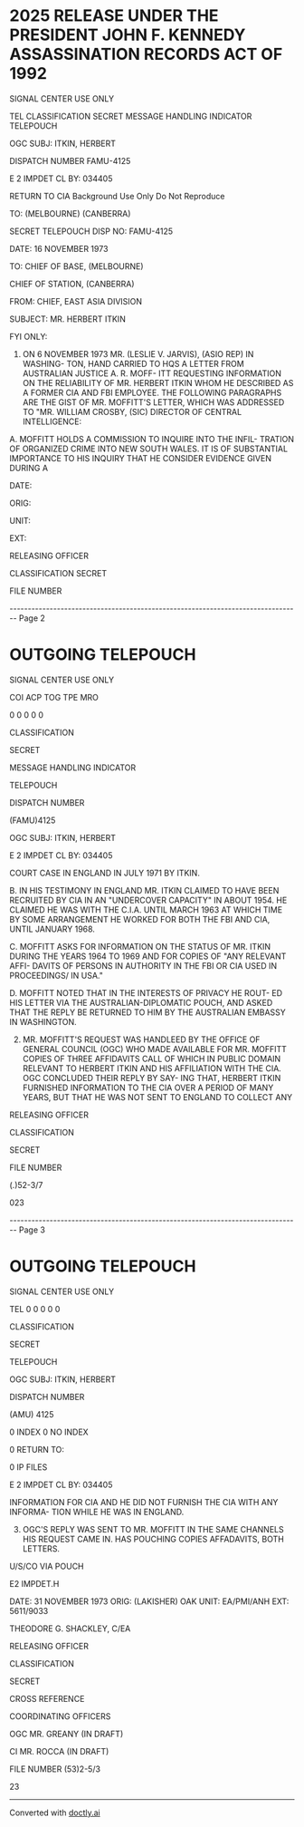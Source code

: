 # 2025 RELEASE UNDER THE PRESIDENT JOHN F. KENNEDY ASSASSINATION RECORDS ACT OF 1992

SIGNAL CENTER USE ONLY

TEL CLASSIFICATION
SECRET
MESSAGE HANDLING INDICATOR
TELEPOUCH

OGC SUBJ: ITKIN, HERBERT

DISPATCH NUMBER
FAMU-4125

E 2 IMPDET
CL BY: 034405

RETURN TO CIA
Background Use Only
Do Not Reproduce

TO: (MELBOURNE) (CANBERRA)

SECRET TELEPOUCH
DISP NO: FAMU-4125

DATE: 16 NOVEMBER 1973

TO: CHIEF OF BASE, (MELBOURNE)

CHIEF OF STATION, (CANBERRA)

FROM: CHIEF, EAST ASIA DIVISION

SUBJECT: MR. HERBERT ITKIN

FYI ONLY:

1. ON 6 NOVEMBER 1973 MR. (LESLIE V. JARVIS), (ASIO REP) IN WASHING- TON, HAND CARRIED TO HQS A LETTER FROM AUSTRALIAN JUSTICE A. R. MOFF- ITT REQUESTING INFORMATION ON THE RELIABILITY OF MR. HERBERT ITKIN WHOM HE DESCRIBED AS A FORMER CIA AND FBI EMPLOYEE. THE FOLLOWING PARAGRAPHS ARE THE GIST OF MR. MOFFITT'S LETTER, WHICH WAS ADDRESSED TO "MR. WILLIAM CROSBY, (SIC) DIRECTOR OF CENTRAL INTELLIGENCE:

A. MOFFITT HOLDS A COMMISSION TO INQUIRE INTO THE INFIL- TRATION OF ORGANIZED CRIME INTO NEW SOUTH WALES. IT IS OF SUBSTANTIAL IMPORTANCE TO HIS INQUIRY THAT HE CONSIDER EVIDENCE GIVEN DURING A

DATE:

ORIG:

UNIT:

EXT:

RELEASING OFFICER

CLASSIFICATION
SECRET

FILE NUMBER


-------------------------------------------------------------------------------- Page 2

# OUTGOING TELEPOUCH

SIGNAL CENTER USE ONLY

COI ACP TOG TPE MRO

0 0 0 0 0

CLASSIFICATION

SECRET

MESSAGE HANDLING INDICATOR

TELEPOUCH

DISPATCH NUMBER

(FAMU)4125

OGC SUBJ: ITKIN, HERBERT

E 2 IMPDET
CL BY: 034405

COURT CASE IN ENGLAND IN JULY 1971 BY ITKIN.

B. IN HIS TESTIMONY IN ENGLAND MR. ITKIN CLAIMED TO HAVE BEEN RECRUITED BY CIA IN AN "UNDERCOVER CAPACITY" IN ABOUT 1954. HE CLAIMED HE WAS WITH THE C.I.A. UNTIL MARCH 1963 AT WHICH TIME BY SOME ARRANGEMENT HE WORKED FOR BOTH THE FBI AND CIA, UNTIL JANUARY 1968.

C. MOFFITT ASKS FOR INFORMATION ON THE STATUS OF MR. ITKIN DURING THE YEARS 1964 TO 1969 AND FOR COPIES OF "ANY RELEVANT AFFI- DAVITS OF PERSONS IN AUTHORITY IN THE FBI OR CIA USED IN PROCEEDINGS/ IN USA."

D. MOFFITT NOTED THAT IN THE INTERESTS OF PRIVACY HE ROUT- ED HIS LETTER VIA THE AUSTRALIAN-DIPLOMATIC POUCH, AND ASKED THAT THE REPLY BE RETURNED TO HIM BY THE AUSTRALIAN EMBASSY IN WASHINGTON.

2. MR. MOFFITT'S REQUEST WAS HANDLEED BY THE OFFICE OF GENERAL COUNCIL (OGC) WHO MADE AVAILABLE FOR MR. MOFFITT COPIES OF THREE AFFIDAVITS CALL OF WHICH IN PUBLIC DOMAIN RELEVANT TO HERBERT ITKIN AND HIS AFFILIATION WITH THE CIA. OGC CONCLUDED THEIR REPLY BY SAY- ING THAT, HERBERT ITKIN FURNISHED INFORMATION TO THE CIA OVER A PERIOD OF MANY YEARS, BUT THAT HE WAS NOT SENT TO ENGLAND TO COLLECT ANY

RELEASING OFFICER

CLASSIFICATION

SECRET

FILE NUMBER

(.)52-3/7

023


-------------------------------------------------------------------------------- Page 3

# OUTGOING TELEPOUCH

SIGNAL CENTER USE ONLY

TEL 0 0 0 0 0

CLASSIFICATION

SECRET

TELEPOUCH

OGC SUBJ: ITKIN, HERBERT

DISPATCH NUMBER

(AMU) 4125

0 INDEX 0 NO INDEX

0 RETURN TO:

0 IP FILES

E 2 IMPDET
CL BY: 034405

INFORMATION FOR CIA AND HE DID NOT FURNISH THE CIA WITH ANY INFORMA-
TION WHILE HE WAS IN ENGLAND.

3. OGC'S REPLY WAS SENT TO MR. MOFFITT IN THE SAME CHANNELS HIS
   REQUEST CAME IN. HAS POUCHING COPIES AFFADAVITS, BOTH LETTERS.

U/S/CO VIA POUCH

E2 IMPDET.H

DATE: 31 NOVEMBER 1973
ORIG: (LAKISHER) OAK
UNIT: EA/PMI/ANH
EXT: 5611/9033

THEODORE G. SHACKLEY, C/EA

RELEASING OFFICER

CLASSIFICATION

SECRET

CROSS REFERENCE

COORDINATING OFFICERS

OGC MR. GREANY (IN DRAFT)

CI MR. ROCCA (IN DRAFT)

FILE NUMBER (53)2-5/3

23


---
Converted with [doctly.ai](https://doctly.ai)